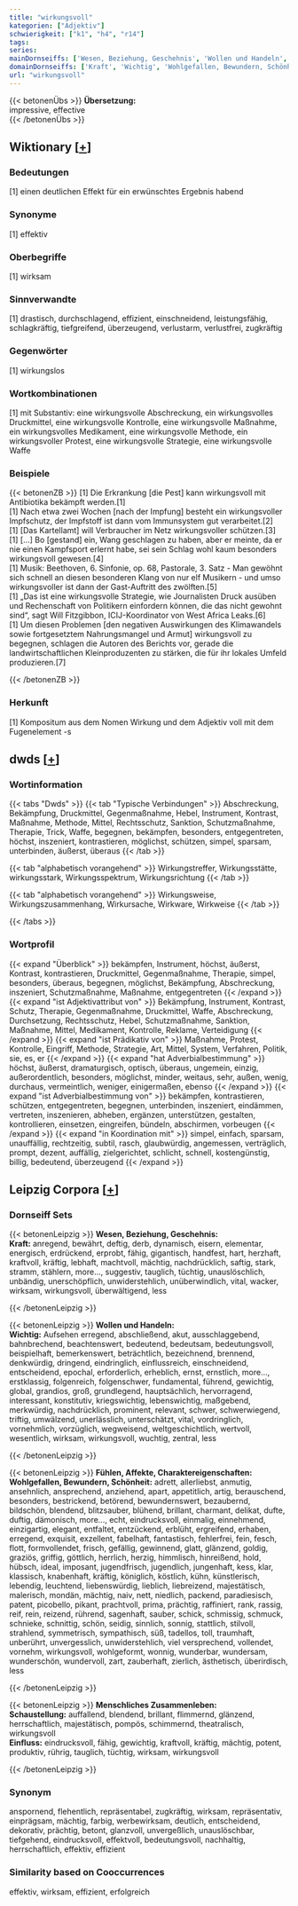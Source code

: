 ```yaml
---
title: "wirkungsvoll"
kategorien: ["Adjektiv"]
schwierigkeit: ["k1", "h4", "r14"]
tags:
series:
mainDornseiffs: ['Wesen, Beziehung, Geschehnis', 'Wollen und Handeln', 'Fühlen, Affekte, Charaktereigenschaften', 'Menschliches Zusammenleben']
domainDornseiffs: ['Kraft', 'Wichtig', 'Wohlgefallen, Bewundern, Schönheit', 'Schaustellung', 'Einfluss']
url: "wirkungsvoll"
---
```


{{< betonenÜbs >}}
**Übersetzung:**  
impressive, effective  
{{< /betonenÜbs >}}

## Wiktionary [[+](https://de.wiktionary.org/wiki/wirkungsvoll)]

### Bedeutungen
[1] einen deutlichen Effekt für ein erwünschtes Ergebnis habend  

### Synonyme
[1] effektiv  

### Oberbegriffe
[1] wirksam  

### Sinnverwandte
[1] drastisch, durchschlagend, effizient, einschneidend, leistungsfähig, schlagkräftig, tiefgreifend, überzeugend, verlustarm, verlustfrei, zugkräftig  

### Gegenwörter
[1] wirkungslos  

### Wortkombinationen
[1] mit Substantiv: eine wirkungsvolle Abschreckung, ein wirkungsvolles Druckmittel, eine wirkungsvolle Kontrolle, eine wirkungsvolle Maßnahme, ein wirkungsvolles Medikament, eine wirkungsvolle Methode, ein wirkungsvoller Protest, eine wirkungsvolle Strategie, eine wirkungsvolle Waffe  

### Beispiele
{{< betonenZB >}}
[1] Die Erkrankung [die Pest] kann wirkungsvoll mit Antibiotika bekämpft werden.[1]  
[1] Nach etwa zwei Wochen [nach der Impfung] besteht ein wirkungsvoller Impfschutz, der Impfstoff ist dann vom Immunsystem gut verarbeitet.[2]  
[1] [Das Kartellamt] will Verbraucher im Netz wirkungsvoller schützen.[3]  
[1] […] Bo [gestand] ein, Wang geschlagen zu haben, aber er meinte, da er nie einen Kampfsport erlernt habe, sei sein Schlag wohl kaum besonders wirkungsvoll gewesen.[4]  
[1] Musik: Beethoven, 6. Sinfonie, op. 68, Pastorale, 3. Satz - Man gewöhnt sich schnell an diesen besonderen Klang von nur elf Musikern - und umso wirkungsvoller ist dann der Gast-Auftritt des zwölften.[5]  
[1] „Das ist eine wirkungsvolle Strategie, wie Journalisten Druck ausüben und Rechenschaft von Politikern einfordern können, die das nicht gewohnt sind“, sagt Will Fitzgibbon, ICIJ-Koordinator von West Africa Leaks.[6]  
[1] Um diesen Problemen [den negativen Auswirkungen des Klimawandels sowie fortgesetztem Nahrungsmangel und Armut] wirkungsvoll zu begegnen, schlagen die Autoren des Berichts vor, gerade die landwirtschaftlichen Kleinproduzenten zu stärken, die für ihr lokales Umfeld produzieren.[7]  

{{< /betonenZB >}}
### Herkunft
[1] Kompositum aus dem Nomen Wirkung und dem Adjektiv voll mit dem Fugenelement -s  



## dwds [[+](https://www.dwds.de/wb/wirkungsvoll)]

### Wortinformation
{{< tabs "Dwds" >}}
{{< tab "Typische Verbindungen" >}}
Abschreckung, Bekämpfung, Druckmittel, Gegenmaßnahme, Hebel, Instrument, Kontrast, Maßnahme, Methode, Mittel, Rechtsschutz, Sanktion, Schutzmaßnahme, Therapie, Trick, Waffe, begegnen, bekämpfen, besonders, entgegentreten, höchst, inszeniert, kontrastieren, möglichst, schützen, simpel, sparsam, unterbinden, äußerst, überaus
{{< /tab >}}

{{< tab "alphabetisch vorangehend" >}}
Wirkungstreffer, Wirkungsstätte, wirkungsstark, Wirkungsspektrum, Wirkungsrichtung
{{< /tab >}}

{{< tab "alphabetisch vorangehend" >}}
Wirkungsweise, Wirkungszusammenhang, Wirkursache, Wirkware, Wirkweise
{{< /tab >}}

{{< /tabs >}}

### Wortprofil
{{< expand "Überblick" >}} bekämpfen, Instrument, höchst, äußerst, Kontrast, kontrastieren, Druckmittel, Gegenmaßnahme, Therapie, simpel, besonders, überaus, begegnen, möglichst, Bekämpfung, Abschreckung, inszeniert, Schutzmaßnahme, Maßnahme, entgegentreten {{< /expand >}}
{{< expand "ist Adjektivattribut von" >}} Bekämpfung, Instrument, Kontrast, Schutz, Therapie, Gegenmaßnahme, Druckmittel, Waffe, Abschreckung, Durchsetzung, Rechtsschutz, Hebel, Schutzmaßnahme, Sanktion, Maßnahme, Mittel, Medikament, Kontrolle, Reklame, Verteidigung {{< /expand >}}
{{< expand "ist Prädikativ von" >}} Maßnahme, Protest, Kontrolle, Eingriff, Methode, Strategie, Art, Mittel, System, Verfahren, Politik, sie, es, er {{< /expand >}}
{{< expand "hat Adverbialbestimmung" >}} höchst, äußerst, dramaturgisch, optisch, überaus, ungemein, einzig, außerordentlich, besonders, möglichst, minder, weitaus, sehr, außen, wenig, durchaus, vermeintlich, weniger, einigermaßen, ebenso {{< /expand >}}
{{< expand "ist Adverbialbestimmung von" >}} bekämpfen, kontrastieren, schützen, entgegentreten, begegnen, unterbinden, inszeniert, eindämmen, vertreten, inszenieren, abheben, ergänzen, unterstützen, gestalten, kontrollieren, einsetzen, eingreifen, bündeln, abschirmen, vorbeugen {{< /expand >}}
{{< expand "in Koordination mit" >}} simpel, einfach, sparsam, unauffällig, rechtzeitig, subtil, rasch, glaubwürdig, angemessen, verträglich, prompt, dezent, auffällig, zielgerichtet, schlicht, schnell, kostengünstig, billig, bedeutend, überzeugend {{< /expand >}}

## Leipzig Corpora [[+](https://corpora.uni-leipzig.de/en/res?word=wirkungsvoll&corpusId=deu_newscrawl-public_2018)]

### Dornseiff Sets
{{< betonenLeipzig >}}
**Wesen, Beziehung, Geschehnis:**  
**Kraft:** anregend, bewährt, deftig, derb, dynamisch, eisern, elementar, energisch, erdrückend, erprobt, fähig, gigantisch, handfest, hart, herzhaft, kraftvoll, kräftig, lebhaft, machtvoll, mächtig, nachdrücklich, saftig, stark, stramm, stählern, more..., suggestiv, tauglich, tüchtig, unauslöschlich, unbändig, unerschöpflich, unwiderstehlich, unüberwindlich, vital, wacker, wirksam, wirkungsvoll, überwältigend, less  

{{< /betonenLeipzig >}}


{{< betonenLeipzig >}}
**Wollen und Handeln:**  
**Wichtig:** Aufsehen erregend, abschließend, akut, ausschlaggebend, bahnbrechend, beachtenswert, bedeutend, bedeutsam, bedeutungsvoll, beispielhaft, bemerkenswert, beträchtlich, bezeichnend, brennend, denkwürdig, dringend, eindringlich, einflussreich, einschneidend, entscheidend, epochal, erforderlich, erheblich, ernst, ernstlich, more..., erstklassig, folgenreich, folgenschwer, fundamental, führend, gewichtig, global, grandios, groß, grundlegend, hauptsächlich, hervorragend, interessant, konstitutiv, kriegswichtig, lebenswichtig, maßgebend, merkwürdig, nachdrücklich, prominent, relevant, schwer, schwerwiegend, triftig, umwälzend, unerlässlich, unterschätzt, vital, vordringlich, vornehmlich, vorzüglich, wegweisend, weltgeschichtlich, wertvoll, wesentlich, wirksam, wirkungsvoll, wuchtig, zentral, less  

{{< /betonenLeipzig >}}


{{< betonenLeipzig >}}
**Fühlen, Affekte, Charaktereigenschaften:**  
**Wohlgefallen, Bewundern, Schönheit:** adrett, allerliebst, anmutig, ansehnlich, ansprechend, anziehend, apart, appetitlich, artig, berauschend, besonders, bestrickend, betörend, bewundernswert, bezaubernd, bildschön, blendend, blitzsauber, blühend, brillant, charmant, delikat, dufte, duftig, dämonisch, more..., echt, eindrucksvoll, einmalig, einnehmend, einzigartig, elegant, entfaltet, entzückend, erblüht, ergreifend, erhaben, erregend, exquisit, exzellent, fabelhaft, fantastisch, fehlerfrei, fein, fesch, flott, formvollendet, frisch, gefällig, gewinnend, glatt, glänzend, goldig, graziös, griffig, göttlich, herrlich, herzig, himmlisch, hinreißend, hold, hübsch, ideal, imposant, jugendfrisch, jugendlich, jungenhaft, kess, klar, klassisch, knabenhaft, kräftig, königlich, köstlich, kühn, künstlerisch, lebendig, leuchtend, liebenswürdig, lieblich, liebreizend, majestätisch, malerisch, mondän, mächtig, naiv, nett, niedlich, packend, paradiesisch, patent, picobello, pikant, prachtvoll, prima, prächtig, raffiniert, rank, rassig, reif, rein, reizend, rührend, sagenhaft, sauber, schick, schmissig, schmuck, schnieke, schnittig, schön, seidig, sinnlich, sonnig, stattlich, stilvoll, strahlend, symmetrisch, sympathisch, süß, tadellos, toll, traumhaft, unberührt, unvergesslich, unwiderstehlich, viel versprechend, vollendet, vornehm, wirkungsvoll, wohlgeformt, wonnig, wunderbar, wundersam, wunderschön, wundervoll, zart, zauberhaft, zierlich, ästhetisch, überirdisch, less  

{{< /betonenLeipzig >}}


{{< betonenLeipzig >}}
**Menschliches Zusammenleben:**  
**Schaustellung:** auffallend, blendend, brillant, flimmernd, glänzend, herrschaftlich, majestätisch, pompös, schimmernd, theatralisch, wirkungsvoll  
**Einfluss:** eindrucksvoll, fähig, gewichtig, kraftvoll, kräftig, mächtig, potent, produktiv, rührig, tauglich, tüchtig, wirksam, wirkungsvoll  

{{< /betonenLeipzig >}}

### Synonym
anspornend, flehentlich, repräsentabel, zugkräftig, wirksam, repräsentativ, einprägsam, mächtig, farbig, werbewirksam, deutlich, entscheidend, dekorativ, prächtig, betont, glanzvoll, unvergeßlich, unauslöschbar, tiefgehend, eindrucksvoll, effektvoll, bedeutungsvoll, nachhaltig, herrschaftlich, effektiv, effizient


### Similarity based on Cooccurrences
effektiv, wirksam, effizient, erfolgreich

